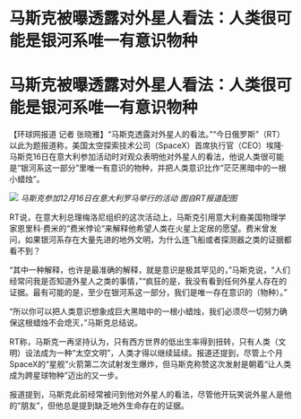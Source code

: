 # 马斯克被曝透露对外星人看法：人类很可能是银河系唯一有意识物种

# 马斯克被曝透露对外星人看法：人类很可能是银河系唯一有意识物种

【环球网报道 记者
张晓雅】“马斯克透露对外星人的看法。”“今日俄罗斯”（RT）以此为题报道称，美国太空探索技术公司（SpaceX）首席执行官（CEO）埃隆·马斯克16日在意大利参加活动时对观众表明他对外星人的看法，他说人类很可能是“银河系这一部分”里唯一有意识的物种，并把人类意识比作“茫茫黑暗中的一根小蜡烛”。

![](https://inews.gtimg.com/om_bt/OnkcAuKHEyptnfLogbhS01PSws-2WqOOG06LSLXgfYkF4AA/1000)
_马斯克参加12月16日在意大利罗马举行的活动 图自RT报道配图_

RT说，在意大利总理梅洛尼组织的这次活动上，马斯克引用意大利裔美国物理学家恩里科·费米的“费米悖论”来解释他希望人类在火星上定居的愿望。费米曾发问，如果银河系存在大量先进的地外文明，为什么连飞船或者探测器之类的证据都看不到？

“其中一种解释，也许是最准确的解释，就是意识是极其罕见的，”马斯克说，“人们经常问我是否知道外星人之类的事情，”“疯狂的是，我没有看到任何外星人存在的证据。最有可能的是，至少在银河系这一部分，我们是唯一存在意识的（物种）。”

“所以你可以把人类意识想象成巨大黑暗中的一根小蜡烛，我们必须尽一切努力确保这根蜡烛不会熄灭，”马斯克总结说。

RT称，马斯克一再坚持认为，只有西方世界的低出生率得到扭转，只有人类（文明）设法成为一种“太空文明”，人类才得以继续延续。报道还提到，尽管上个月SpaceX的“星舰”火箭第二次试射发生爆炸，但马斯克称赞这次发射是朝着“让人类成为跨星球物种”迈出的又一步。

报道提到，马斯克此前经常被问到他对外星人的看法，尽管他开玩笑说外星人是他的“朋友”，但他总是提到缺乏地外生命存在的证据。

